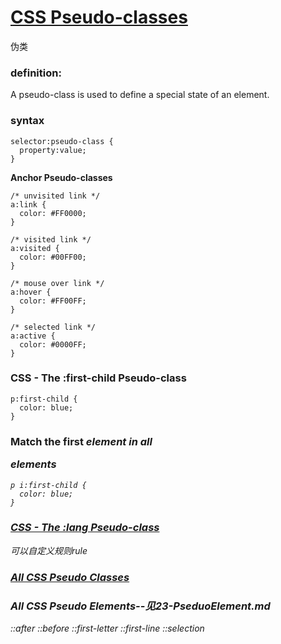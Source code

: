 # [CSS Pseudo-classes](https://www.w3schools.com/css/css_pseudo_classes.asp)
伪类
### definition:
A pseudo-class is used to define a special state of an element.
### syntax
```
selector:pseudo-class {
  property:value;
}
```
**Anchor Pseudo-classes**
```
/* unvisited link */
a:link {
  color: #FF0000;
}

/* visited link */
a:visited {
  color: #00FF00;
}

/* mouse over link */
a:hover {
  color: #FF00FF;
}

/* selected link */
a:active {
  color: #0000FF;
}
```

### CSS - The :first-child Pseudo-class
```
p:first-child {
  color: blue;
}
```

### Match the first <i> element in all <p> elements
```
p i:first-child {
  color: blue;
}
```
### [CSS - The :lang Pseudo-class](https://www.w3schools.com/css/tryit.asp?filename=trycss_lang)
可以自定义规则rule

### [All CSS Pseudo Classes](https://www.w3schools.com/css/css_pseudo_classes.asp)
### All CSS Pseudo Elements--见23-PseduoElement.md
::after
::before
::first-letter
::first-line
::selection